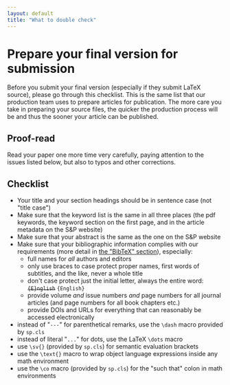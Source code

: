```yaml
---
layout: default
title: "What to double check"
---
```

# Prepare your final version for submission #

Before you submit your final version (especially if they submit LaTeX source), please go through this checklist. This is the same list that our production team uses to prepare articles for publication. The more care you take in preparing your source files, the quicker the production process will be and thus the sooner your article can be published.

## Proof-read ##

Read your paper one more time very carefully, paying attention to the issues listed below, but also to typos and other corrections.

## Checklist ##

* Your title and your section headings should be in sentence case (not "title case")
* Make sure that the keyword list is the same in all three places (the pdf keywords, the keyword section on the first page, and in the article metadata on the S&P website)
* Make sure that your abstract is the same as the one on the S&P website
* Make sure that your bibliographic information complies with our requirements (more detail in [the "BibTeX" section](http://semprag.github.io/basics.html)), especially:
    * full names for *all* authors and editors
    * only use braces to case protect proper names, first words of subtitles, and the like, never a whole title
    * don't case protect just the initial letter, always the entire word: ~~`{E}nglish`~~ `{English}`
    * provide volume *and* issue numbers *and* page numbers for all journal articles (and page numbers for all book chapters etc.)
    * provide DOIs and URLs for everything that can reasonably be accessed electronically
* instead of "`---`" for parenthetical remarks, use the `\dash` macro provided by `sp.cls`
* instead of literal "`...`" for dots, use the LaTeX `\dots` macro
* use `\sv{}` (provided by `sp.cls`) for semantic evaluation brackets
* use the `\text{}` macro to wrap object language expressions inside any math environment
* use the `\co` macro (provided by `sp.cls`) for the "such that" colon in math environments



